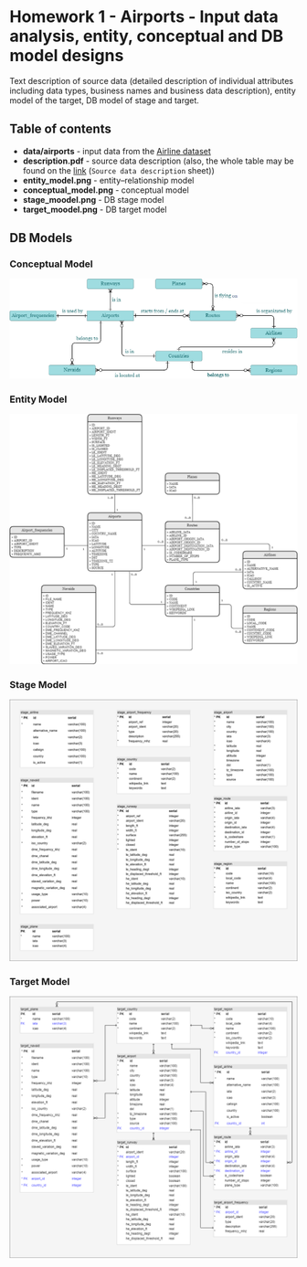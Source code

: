 # Homework 1 - Airports - Input data analysis, entity, conceptual and DB model designs

Text description of source data (detailed description of individual attributes including data types, business names and business data description), entity model of the target, DB model of stage and target.

## Table of contents

-  **data/airports** - input data from the [Airline dataset](data/airports)
-  **description.pdf** - source data description (also, the whole table may be found on the [link](https://docs.google.com/spreadsheets/d/1cScxtG2dii9vaiXkGowC0mQoljptH3gNJ2PgaUXw2UQ/edit?usp=sharing) (`Source data description` sheet))
-  **entity_model.png** - entity–relationship model
-  **conceptual_model.png** - conceptual model
-  **stage_moodel.png** - DB stage model
-  **target_moodel.png** - DB target model

## DB Models

### Conceptual Model
![stage_model](conceptual_model.png)

### Entity Model
![stage_model](entity_model.png)

### Stage Model
![stage_model](stage_model.png)

### Target Model
![target_model](target_model.png)
